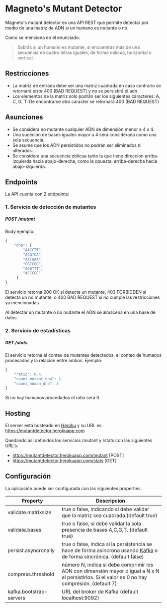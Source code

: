 # Magneto's Mutant Detector



Magneto's mutant detector es una API REST que permite detectar por medio de una matriz de ADN si un humano es mutante o no.

Como se menciona en el enunciado:
> Sabrás si un humano es mutante, si encuentras más de una secuencia 
> de cuatro letras iguales​, de forma oblicua, horizontal o vertical.

## Restricciones
  - La matriz de entrada debe ser una matriz cuadrada en caso contrario se retornará error 400 (BAD REQUEST) y no se persistirá el adn.
  - Los elementos de la matriz solo podrán ser los siguientes caracteres: A, C, G, T. De encontrarse otro caracter se retornará 400 (BAD REQUEST)
## Asunciones

  - Se considera no mutante cualquier ADN de dimensión menor a 4 x 4.
  - Una suceción de bases iguales mayor a 4 será considerada como una sola secuencia. 
  - Se asume que los ADN persistidos no podrán ser eliminados ni alterados.
  - Se considera una secuencia oblicua tanto la que tiene direccion arriba- izquierda hacia abajo-derecha, como la opuesta, arriba-derecha hacia abajo-izquierda.

## Endpoints

La API cuenta con 2 endpoints:

### 1. Servicio de detección de mutantes

##### POST   /mutant
Body ejemplo:
```javascript
{
    "dna": [
    	"AACCTT",
	    "ACGTCA",
	    "ATTGAA",
	    "GGCCGG",
	    "AGGTTT",
	    "ACCCGC"
     ]
}
```
El servicio retorna 200 OK si detecta un mutante, 403 FORBIDDEN si detecta un no mutante, o 400 BAD REQUEST si no cumple las restricciones ya mencionadas.

Al detectar un mutante o no mutante el ADN se almacena en una base de datos.

### 2. Servicio de estadísticas

##### GET   /stats
El servicio retorna el conteo de mutantes detectados, el conteo de humanos procesados y la relacion entre ambos. Ejemplo:
```javascript
{
    "ratio": 0.4,
    "count_mutant_dna": 2,
    "count_human_dna": 5
}
```
Si no hay humanos procedados el ratio será 0.

## Hosting

El server está hosteado en [Heroku] y su URL es:
 https://mutantdetector.herokuapp.com
 

Quedando así definidos los servicios /mutant y /stats con las siguientes URL's:
  - https://mutantdetector.herokuapp.com/mutant  [POST]
  - https://mutantdetector.herokuapp.com/stats   [GET]

## Configuración
La aplicación puede ser configurada con las siguientes properties.

| Property | Descripcion |
| ------ | ------ |
| validate.matrixsize | true o false, indicando si debe validar que la matriz sea cuadrada.(default true) |
| validate.bases | true o false,  si debe validar la sola presencia de bases A,C,G,T. (default true)|
| persist.asyncronally | true o false, indica si la persistencia se hace de forma asíncrona usando [Kafka] o de forma sincrónica. (default false) |
| compress.threshold | número N, indica si debe comprimir los ADN con dimensión mayor o igual a N x N al persistirlos. Si el valor es 0 no hay compresión. (default 7) |
| kafka.bootstrap-servers | URL del broker de Kafka (default localhost:9092) |



   [Heroku]: <https://www.heroku.com/>
   [Kafka]: <https://kafka.apache.org/>
   
